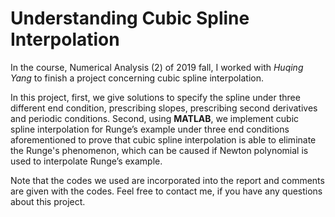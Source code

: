 # Understanding Cubic Spline Interpolation

In the course, Numerical Analysis (2) of 2019 fall, I worked with *Huqing Yang* to finish a project concerning 
cubic spline interpolation.

In this project, first, we give solutions to specify the 
spline under three different end condition, prescribing slopes, prescribing second derivatives and 
periodic conditions. Second, using **MATLAB**, we implement cubic spline interpolation for Runge’s example under three end conditions aforementioned to 
prove that cubic spline interpolation is able to eliminate the Runge's phenomenon, which can be caused 
if Newton polynomial is used to interpolate Runge’s example. 

Note that the codes we used are incorporated into 
the report and comments are given with the codes. Feel free to contact me, if you have any questions about
this project.

